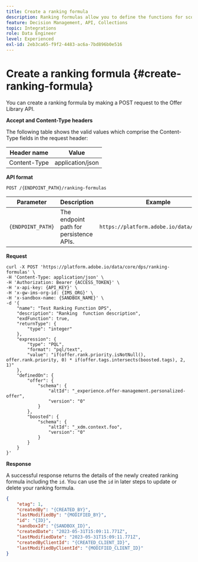 ```yaml
---
title: Create a ranking formula
description: Ranking formulas allow you to define the functions for scoring, which is used to rank items.
feature: Decision Management, API, Collections
topic: Integrations
role: Data Engineer
level: Experienced
exl-id: 2eb3ca65-f9f2-4483-ac6a-7bd896b0e516
---
```

# Create a ranking formula {#create-ranking-formula}

You can create a ranking formula by making a POST request to the Offer Library API.

**Accept and Content-Type headers**

The following table shows the valid values which comprise the Content-Type fields in the request header:

| Header name | Value | 
| --------- | ----------- | 
| Content-Type |application/json |

**API format**

```http
POST /{ENDPOINT_PATH}/ranking-formulas 
```

| Parameter | Description | Example |
| --------- | ----------- | ------- |
| `{ENDPOINT_PATH}` | The endpoint path for persistence APIs. | `https://platform.adobe.io/data/core/dps` |

**Request**

```shell
curl -X POST 'https://platform.adobe.io/data/core/dps/ranking-formulas' \
-H 'Content-Type: application/json' \
-H 'Authorization: Bearer {ACCESS_TOKEN}' \
-H 'x-api-key: {API_KEY}' \
-H 'x-gw-ims-org-id: {IMS_ORG}' \
-H 'x-sandbox-name: {SANDBOX_NAME}' \
-d '{
    "name": "Test Ranking Function DPS",
    "description": "Ranking  function description",
    "exdFunction": true,
    "returnType": {
        "type": "integer"
    },
    "expression": {
        "type": "PQL",
        "format": "pql/text",
        "value": "if(offer.rank.priority.isNotNull(), offer.rank.priority, 0) * if(offer.tags.intersects(boosted.tags), 2, 1)"
    },
    "definedOn": {
        "offer": {
            "schema": {
                "altId": "_experience.offer-management.personalized-offer",
                "version": "0"
            }
        },
        "boosted": {
            "schema": {
                "altId": "_xdm.context.foo",
                "version": "0"
            }
        }
    }
}'
```

**Response**

A successful response returns the details of the newly created ranking formula including the `id`. You can use the `id` in later steps to update or delete your ranking formula.

```json
{
    "etag": 1,
    "createdBy": "{CREATED_BY}",
    "lastModifiedBy": "{MODIFIED_BY}",
    "id": "{ID}",
    "sandboxId": "{SANDBOX_ID}",
    "createdDate": "2023-05-31T15:09:11.771Z",
    "lastModifiedDate": "2023-05-31T15:09:11.771Z",
    "createdByClientId": "{CREATED_CLIENT_ID}",
    "lastModifiedByClientId": "{MODIFIED_CLIENT_ID}"
}
```
